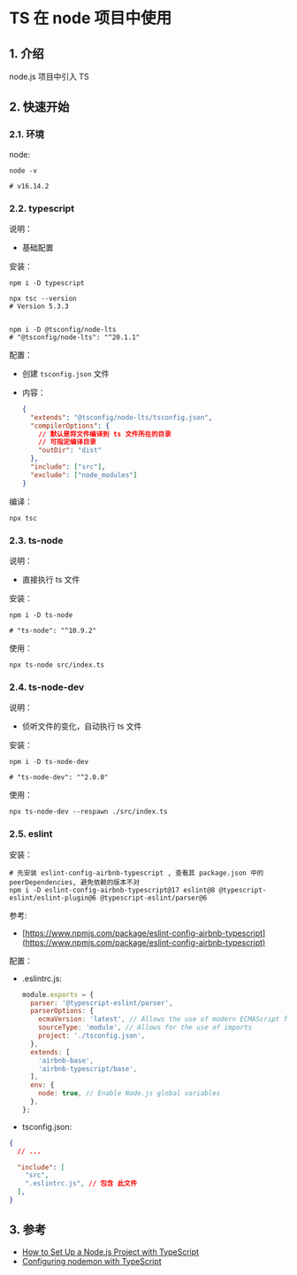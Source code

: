 <!--#region
@author 吴钦飞
@email wuqinfei@qq.com
@create date 2024-01-18 10:22:08
@modify date 2025-04-09 12:12:04
@desc [description]
#endregion-->


# TS 在 node 项目中使用

## 1. 介绍

node.js 项目中引入 TS

## 2. 快速开始

### 2.1. 环境

node:

```shell
node -v

# v16.14.2
```

### 2.2. typescript

说明：

* 基础配置

安装：

```shell
npm i -D typescript

npx tsc --version
# Version 5.3.3


npm i -D @tsconfig/node-lts
# "@tsconfig/node-lts": "^20.1.1"
```

配置：

* 创建 `tsconfig.json` 文件
* 内容：

    ```json
    {
      "extends": "@tsconfig/node-lts/tsconfig.json",
      "compilerOptions": {
        // 默认是将文件编译到 ts 文件所在的目录
        // 可指定编译目录
        "outDir": "dist"
      },
      "include": ["src"],
      "exclude": ["node_modules"]
    }
    ```

编译：

```shell
npx tsc
```

### 2.3. ts-node

说明：

* 直接执行 ts 文件

安装：

```shell
npm i -D ts-node

# "ts-node": "^10.9.2"
```

使用：

```shell
npx ts-node src/index.ts
```

### 2.4. ts-node-dev

说明：

* 侦听文件的变化，自动执行 ts 文件

安装：

```shell
npm i -D ts-node-dev

# "ts-node-dev": "^2.0.0"
```

使用：

```shell
npx ts-node-dev --respawn ./src/index.ts
```

### 2.5. eslint

安装：

```shell
# 先安装 eslint-config-airbnb-typescript , 查看其 package.json 中的 peerDependencies, 避免依赖的版本不对
npm i -D eslint-config-airbnb-typescript@17 eslint@8 @typescript-eslint/eslint-plugin@6 @typescript-eslint/parser@6
```

参考: 

* [https://www.npmjs.com/package/eslint-config-airbnb-typescript](https://www.npmjs.com/package/eslint-config-airbnb-typescript)

配置：

* .eslintrc.js: 

    ```js
    module.exports = {
      parser: '@typescript-eslint/parser',
      parserOptions: {
        ecmaVersion: 'latest', // Allows the use of modern ECMAScript features
        sourceType: 'module', // Allows for the use of imports
        project: './tsconfig.json',
      },
      extends: [
        'airbnb-base',
        'airbnb-typescript/base',
      ],
      env: {
        node: true, // Enable Node.js global variables
      },
    };
    ```

* tsconfig.json:

```json
{
  // ...

  "include": [
    "src",
    ".eslintrc.js", // 包含 此文件
  ],
}

```

## 3. 参考

* [How to Set Up a Node.js Project with TypeScript](https://blog.appsignal.com/2022/01/19/how-to-set-up-a-nodejs-project-with-typescript.html)
* [Configuring nodemon with TypeScript](https://blog.logrocket.com/configuring-nodemon-with-typescript/)
